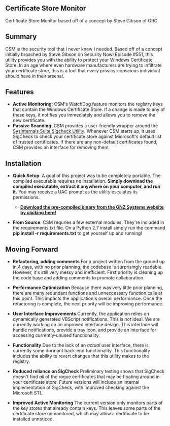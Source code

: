## Certificate Store Monitor
Certificate Store Monitor based off of a concept by Steve Gibson of GRC.

## Summary
CSM is the security tool that I never knew I needed.  Based off of a concept initially broached by Steve Gibson on Security Now! Episode #551, this utility provides you with the ability to protect your Windows Certificate Store.  In an age where even hardware manufacturers are trying to infiltrate your certificate store, this is a tool that every privacy-conscious individual should have in their arsenal.

## Features

  * **Active Monitoring**:  CSM's WatchDog feature monitors the registry keys that contain the Windows Certificate Store.  If a change is made to any of these keys, it notifies you immediately and allows you to remove the new certificate.
  * **Passive Scanning**:  CSM provides a user-friendly wrapper around the  [SysInternals Suite Sigcheck Utility](https://technet.microsoft.com/en-us/sysinternals/bb897441.aspx).  Whenever CSM starts up, it uses SigCheck to check your certificate store against Microsoft's default list of trusted certificates.  If there are any non-default certificates found, CSM provides an interface for removing them.

## Installation

 * **Quick Setup**: A goal of this project was to be completely portable.  The compiled executable requires no installation.  **Simply download the compiled executable, extract it anywhere on your computer, and run it.**  You may receive a UAC prompt as the utility escalates its permissions.
    * **[Download the pre-compiled binary from the GNZ Systems website by clicking here!](https://www.gnzsystems.com/csm.html)**
  
 * **From Source**: CSM requries a few external modules.  They're included in the requirements.txt file.  On a Python 2.7 install simply run the command **pip install -r requirements.txt** to get yourself up and running!

## Moving Forward

  * **Refactoring, adding comments**
      For a project written from the ground up in 4 days, with no prior planning, the codebase is surprisingly readable.  However, it's still very messy and inefficient.  First priority is cleaning up the code base and adding comments to promote collaboration.

  * **Performance Optimization**
      Because there was very little prior planning, there are many redundant functions and unneccessary function calls at this point.  This impacts the application's overall performance.  Once the refactoring is complete, the next priority will be improving performance.

  * **User Interface Improvements**
      Currently, the application relies on dynamically generated VBScript notifications.  This is *not* ideal.  We are currently working on an improved interface design.  This interface will handle notifications, provide a tray icon, and provide an interface for accessing currently-unused functionality.

  * **Functionality**
      Due to the lack of an *actual* user interface, there is currently some dormant back-end functionality.  This functionality includes the ability to revert changes that this utility makes to the registry.

  * **Reduced reliance on SigCheck** 
      Preliminary testing shows that SigCheck doesn't find *all* of the rogue certificates that may be floating around in your certificate store.  Future versions will include an internal implementation of SigCheck, with improved checking against the Microsoft STL.

  * **Improved Active Monitoring** 
      The current version only monitors parts of the key stores that already contain keys.  This leaves some parts of the certificate store unmonitored, which may allow a certificate to be installed unnoticed.
